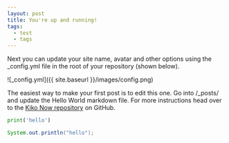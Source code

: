 ```yaml
---
layout: post
title: You're up and running!
tags:
  - test
  - tags
---
```


Next you can update your site name, avatar and other options using the _config.yml file in the root of your repository (shown below).

![_config.yml]({{ site.baseurl }}/images/config.png)

The easiest way to make your first post is to edit this one. Go into /_posts/ and update the Hello World markdown file. For more instructions head over to the [Kiko Now repository](https://github.com/aweekj/kiko-now) on GitHub.

```python
print('hello')
```

```java
System.out.println("hello");
```
